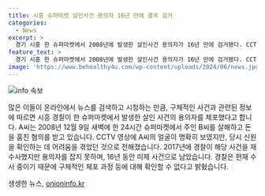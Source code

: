 ```yaml
---
title: 시흥 슈퍼마켓 살인사건 용의자 16년 만에 결국 검거
categories:
  - News
excerpt: >
  경기 시흥 한 슈퍼마켓에서 2008년에 발생한 살인사건 용의자가 16년 만에 검거됐다. CCTV 영상으로 포착된 범행 장면과 장기간에 걸친 미제사건으로 관심을 끌었으며, 사건의 전말과 용의자의 검거과정이 주목받고 있다.
feature_text: >
  경기 시흥 한 슈퍼마켓에서 2008년에 발생한 살인사건 용의자가 16년 만에 검거됐다. CCTV 영상으로 포착된 범행 장면과 장기간에 걸친 미제사건으로 관심을 끌었으며, 사건의 전말과 용의자의 검거과정이 주목받고 있다.
image: 'https://www.behealthy4u.com/wp-content/uploads/2024/06/news.jpg'
---
```


<p><img src="https://www.behealthy4u.com/wp-content/uploads/2024/06/news.jpg" alt="info 속보" /></p>

<p>많은 이들이 온라인에서 뉴스를 검색하고 시청하는 만큼, 구체적인 사건과 관련된 정보에 따르면 시흥 경찰이 한 슈퍼마켓에서 발생한 살인 사건의 용의자를 체포했다고 합니다. A씨는 2008년 12월 9일 새벽에 한 24시간 슈퍼마켓에서 주인 B씨를 살해하고 돈을 훔친 혐의를 받고 있습니다. CCTV 영상에 A씨의 얼굴이 명확히 보였지만, 당시 신원을 확인하는 데 어려움을 겪었던 것으로 전해졌습니다. 2017년에 경찰이 해당 사건을 재수사했지만 용의자를 잡지 못하며, 16년 동안 미제 사건으로 남았습니다. 경찰은 현재 수사 중이기 때문에 구체적인 체포 과정 등에 대해 확인할 수 없다고 밝혔습니다.</p>
생생한 뉴스, <a href="https://onioninfo.kr" rel="dofollow">onioninfo.kr</a>


